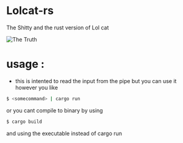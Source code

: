 # Lolcat-rs
The Shitty and the rust version of Lol cat

![The Truth](screenshot/screenshot.xcf)



# usage :
- this is intented to read the input from the pipe but you can use it however you like
```bash
$ <somecommand> | cargo run 
```
or you cant compile to binary by using
```bash
$ cargo build
```
and using the executable instead of cargo run
